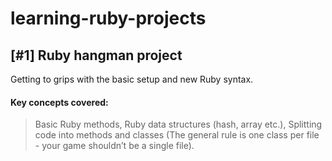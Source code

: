 # learning-ruby-projects

## [#1] Ruby hangman project

Getting to grips with the basic setup and new Ruby syntax.

#### Key concepts covered:

> Basic Ruby methods, Ruby data structures (hash, array etc.), Splitting code into methods and classes (The general rule is one class per file - your game shouldn’t be a single file).
